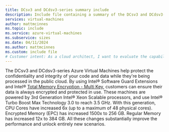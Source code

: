 ```yaml
---
title: DCsv3 and DCdsv3-series summary include
description: Include file containing a summary of the DCsv3 and DCdsv3-series size family.
services: virtual-machines
author: mattmcinnes
ms.topic: include
ms.service: azure-virtual-machines
ms.subservice: sizes
ms.date: 04/11/2024
ms.author: mattmcinnes
ms.custom: include file
# Customer intent: As a cloud architect, I want to evaluate the capabilities of the DCsv3 and DCdsv3-series virtual machines, so that I can determine their suitability for processing sensitive data while ensuring high performance and security in our applications.
---
```


The DCsv3 and DCdsv3-series Azure Virtual Machines help protect the confidentiality and integrity of your code and data while they're being processed in the public cloud. By using Intel&reg; Software Guard Extensions and Intel&reg; [Total Memory Encryption - Multi Key](https://itpeernetwork.intel.com/memory-encryption/), customers can ensure their data is always encrypted and protected in use. These machines are powered by 3rd Generation Intel&reg; Xeon Scalable processors, and use Intel&reg; Turbo Boost Max Technology 3.0 to reach 3.5 GHz. With this generation, CPU Cores have increased 6x (up to a maximum of 48 physical cores). Encrypted Memory (EPC) has increased 1500x to 256 GB. Regular Memory has increased 12x to 384 GB. All these changes substantially improve the performance and unlock entirely new scenarios. 
